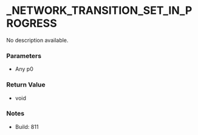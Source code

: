 # _NETWORK_TRANSITION_SET_IN_PROGRESS

No description available.

### Parameters
* Any p0

### Return Value
* void

### Notes
* Build: 811

